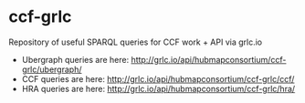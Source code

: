 # ccf-grlc
Repository of useful SPARQL queries for CCF work + API via grlc.io

* Ubergraph queries are here: <http://grlc.io/api/hubmapconsortium/ccf-grlc/ubergraph/>
* CCF queries are here:  <http://grlc.io/api/hubmapconsortium/ccf-grlc/ccf/>
* HRA queries are here:  <http://grlc.io/api/hubmapconsortium/ccf-grlc/hra/>
